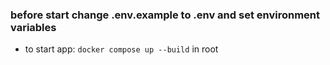 ### before start change .env.example to .env and set environment variables
- to start app: `docker compose up --build` in root
